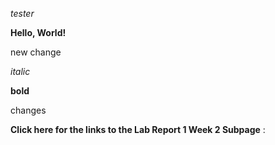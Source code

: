 *tester*

**Hello, World!**

new change

*italic*

**bold**

changes 

**Click here for the links to the Lab Report 1 Week 2 Subpage** : <br>


